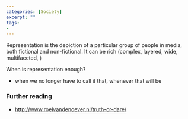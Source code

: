 ```yaml
---
categories: [Society]
excerpt: ""
tags:
- 
---
```

Representation is the depiction of a particular group of people in media, both fictional and non-fictional. It can be rich (complex, layered, wide, multifaceted, )


When is representation enough?
- when we no longer have to call it that, whenever that will be


### Further reading 
- http://www.roelvandenoever.nl/truth-or-dare/